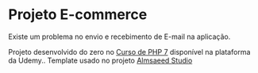 # Projeto E-commerce

Existe um problema no envio e recebimento de E-mail na aplicação.

Projeto desenvolvido do zero no [Curso de PHP 7](https://www.udemy.com/curso-completo-de-php-7/) disponível na plataforma da Udemy..
Template usado no projeto [Almsaeed Studio](https://almsaeedstudio.com)

